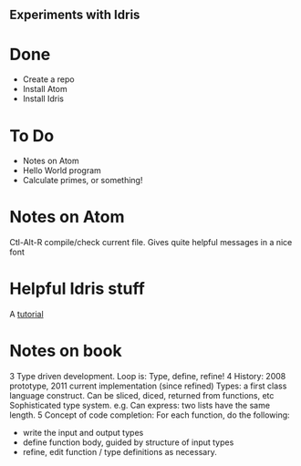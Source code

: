 ## Experiments with Idris

# Done

- Create a repo
- Install Atom
- Install Idris

# To Do

- Notes on Atom
- Hello World program
- Calculate primes, or something!

# Notes on Atom

Ctl-Alt-R compile/check current file. Gives quite helpful messages in a nice font

# Helpful Idris stuff

A [tutorial](https://eb.host.cs.st-andrews.ac.uk/writings/idris-tutorial.pdf)

# Notes on book

3 Type driven development. Loop is: Type, define, refine!
4 History: 2008 prototype, 2011 current implementation (since refined)
Types: a first class language construct. Can be sliced, diced, returned from functions, etc
Sophisticated type system. e.g. Can express: two lists have the same length.
5 Concept of code completion: For each function, do the following:

- write the input and output types
- define function body, guided by structure of input types
- refine, edit function / type definitions as necessary.
